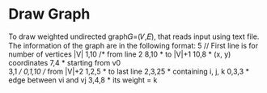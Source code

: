 # Draw Graph
To draw weighted undirected graph𝐺=(𝑉,𝐸), that reads input using text file.
The information of the graph are in the following format:
  5               // First line is for number of vertices  |V|
  1,10            /*  from line 2
  8,10             *  to |V|+1 
  10,8             *  (x, y) coordinates
  7,4              *  starting from v0  
  3,1              */
  0,1,10          /*  from |V|+2
  1,2,5            *  to last line
  2,3,25           *  containing i, j, k
  0,3,3            *  edge between vi and vj
  3,4,8            *  its weight = k


